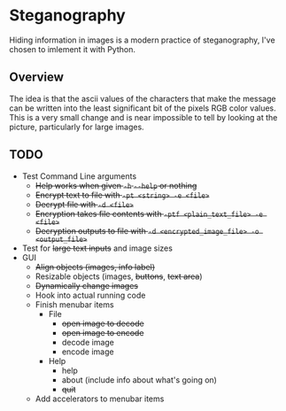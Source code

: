 # Steganography

Hiding information in images is a modern practice of steganography, I've chosen to imlement it with Python.

## Overview
The idea is that the ascii values of the characters that make the message can be written into the least significant bit of the pixels RGB color values. This is a very small change and is near impossible to tell by looking at the picture, particularly for large images.

## TODO

* Test Command Line arguments
  * ~~Help works when given `-h` `--help` or nothing~~
  * ~~Encrypt text to file with `-pt <string> -e <file>`~~
  * ~~Decrypt file with `-d <file>`~~
  * ~~Encryption takes file contents with `-ptf <plain_text_file> -e <file>`~~
  * ~~Decryption outputs to file with `-d <encrypted_image_file> -o <output_file>`~~
* Test for ~~large text inputs~~ and image sizes
* GUI
  * ~~Align objects (images, info label)~~
  * Resizable objects (images, ~~buttons~~, ~~text area~~)
  * ~~Dynamically change images~~
  * Hook into actual running code
  * Finish menubar items 
    * File
      * ~~open image to decode~~
      * ~~open image to encode~~
      * decode image
      * encode image
    * Help
      * help
      * about (include info about what's going on)
      * ~~quit~~
  * Add accelerators to menubar items